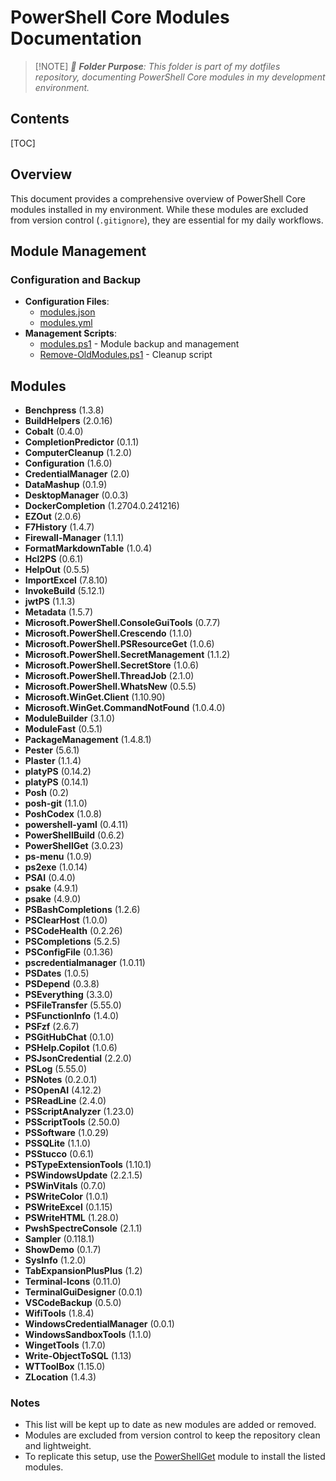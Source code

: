# PowerShell Core Modules Documentation

>   [!NOTE]
> *📂 **Folder Purpose**: This folder is part of my dotfiles repository, documenting PowerShell Core modules in my development environment.*

## Contents

[TOC]

## Overview

This document provides a comprehensive overview of PowerShell Core modules installed in my environment. While these modules are excluded from version control (`.gitignore`), they are essential for my daily workflows.

## Module Management

### Configuration and Backup

- **Configuration Files**:
  - [modules.json](https://github.com/jimbrig/PowerShell/blob/main/Modules/modules.json)
  - [modules.yml](https://github.com/jimbrig/PowerShell/blob/main/Modules/modules.yml)
- **Management Scripts**:
  - [modules.ps1](https://github.com/jimbrig/PowerShell/blob/main/Modules/modules.ps1) - Module backup and management
  - [Remove-OldModules.ps1](https://github.com/jimbrig/PowerShell/blob/main/Modules/Remove-OldModules.ps1) - Cleanup script

## Modules

<!-- BEGIN_MODULES -->
- **Benchpress** (1.3.8)
- **BuildHelpers** (2.0.16)
- **Cobalt** (0.4.0)
- **CompletionPredictor** (0.1.1)
- **ComputerCleanup** (1.2.0)
- **Configuration** (1.6.0)
- **CredentialManager** (2.0)
- **DataMashup** (0.1.9)
- **DesktopManager** (0.0.3)
- **DockerCompletion** (1.2704.0.241216)
- **EZOut** (2.0.6)
- **F7History** (1.4.7)
- **Firewall-Manager** (1.1.1)
- **FormatMarkdownTable** (1.0.4)
- **Hcl2PS** (0.6.1)
- **HelpOut** (0.5.5)
- **ImportExcel** (7.8.10)
- **InvokeBuild** (5.12.1)
- **jwtPS** (1.1.3)
- **Metadata** (1.5.7)
- **Microsoft.PowerShell.ConsoleGuiTools** (0.7.7)
- **Microsoft.PowerShell.Crescendo** (1.1.0)
- **Microsoft.PowerShell.PSResourceGet** (1.0.6)
- **Microsoft.PowerShell.SecretManagement** (1.1.2)
- **Microsoft.PowerShell.SecretStore** (1.0.6)
- **Microsoft.PowerShell.ThreadJob** (2.1.0)
- **Microsoft.PowerShell.WhatsNew** (0.5.5)
- **Microsoft.WinGet.Client** (1.10.90)
- **Microsoft.WinGet.CommandNotFound** (1.0.4.0)
- **ModuleBuilder** (3.1.0)
- **ModuleFast** (0.5.1)
- **PackageManagement** (1.4.8.1)
- **Pester** (5.6.1)
- **Plaster** (1.1.4)
- **platyPS** (0.14.2)
- **platyPS** (0.14.1)
- **Posh** (0.2)
- **posh-git** (1.1.0)
- **PoshCodex** (1.0.8)
- **powershell-yaml** (0.4.11)
- **PowerShellBuild** (0.6.2)
- **PowerShellGet** (3.0.23)
- **ps-menu** (1.0.9)
- **ps2exe** (1.0.14)
- **PSAI** (0.4.0)
- **psake** (4.9.1)
- **psake** (4.9.0)
- **PSBashCompletions** (1.2.6)
- **PSClearHost** (1.0.0)
- **PSCodeHealth** (0.2.26)
- **PSCompletions** (5.2.5)
- **PSConfigFile** (0.1.36)
- **pscredentialmanager** (1.0.11)
- **PSDates** (1.0.5)
- **PSDepend** (0.3.8)
- **PSEverything** (3.3.0)
- **PSFileTransfer** (5.55.0)
- **PSFunctionInfo** (1.4.0)
- **PSFzf** (2.6.7)
- **PSGitHubChat** (0.1.0)
- **PSHelp.Copilot** (1.0.6)
- **PSJsonCredential** (2.2.0)
- **PSLog** (5.55.0)
- **PSNotes** (0.2.0.1)
- **PSOpenAI** (4.12.2)
- **PSReadLine** (2.4.0)
- **PSScriptAnalyzer** (1.23.0)
- **PSScriptTools** (2.50.0)
- **PSSoftware** (1.0.29)
- **PSSQLite** (1.1.0)
- **PSStucco** (0.6.1)
- **PSTypeExtensionTools** (1.10.1)
- **PSWindowsUpdate** (2.2.1.5)
- **PSWinVitals** (0.7.0)
- **PSWriteColor** (1.0.1)
- **PSWriteExcel** (0.1.15)
- **PSWriteHTML** (1.28.0)
- **PwshSpectreConsole** (2.1.1)
- **Sampler** (0.118.1)
- **ShowDemo** (0.1.7)
- **SysInfo** (1.2.0)
- **TabExpansionPlusPlus** (1.2)
- **Terminal-Icons** (0.11.0)
- **TerminalGuiDesigner** (0.0.1)
- **VSCodeBackup** (0.5.0)
- **WifiTools** (1.8.4)
- **WindowsCredentialManager** (0.0.1)
- **WindowsSandboxTools** (1.1.0)
- **WingetTools** (1.7.0)
- **Write-ObjectToSQL** (1.13)
- **WTToolBox** (1.15.0)
- **ZLocation** (1.4.3)
<!-- END_MODULES -->

### Notes

- This list will be kept up to date as new modules are added or removed.
- Modules are excluded from version control to keep the repository clean and lightweight.
- To replicate this setup, use the [PowerShellGet](https://learn.microsoft.com/en-us/powershell/scripting/gallery/overview) module to install the listed modules.
